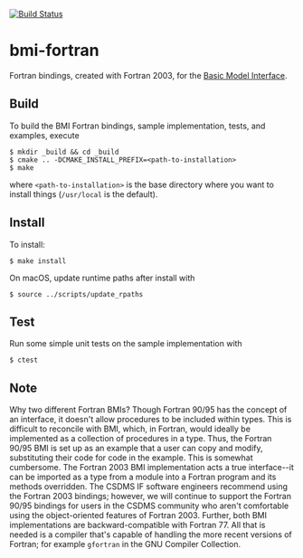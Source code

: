 [![Build Status](https://travis-ci.org/csdms/bmi-fortran.svg?branch=master)](https://travis-ci.org/csdms/bmi-fortran)

# bmi-fortran

Fortran bindings, created with Fortran 2003, for the
[Basic Model Interface](http://csdms.colorado.edu/wiki/BMI_Description).

## Build

To build the BMI Fortran bindings, sample implementation, tests,
and examples, execute

    $ mkdir _build && cd _build
    $ cmake .. -DCMAKE_INSTALL_PREFIX=<path-to-installation>
    $ make

where `<path-to-installation>` is the base directory where you want
to install things (`/usr/local` is the default).

## Install

To install:

    $ make install


On macOS, update runtime paths after install with

    $ source ../scripts/update_rpaths

## Test

Run some simple unit tests on the sample implementation with

    $ ctest

## Note

Why two different Fortran BMIs?
Though Fortran 90/95 has the concept of an interface,
it doesn't allow procedures to be included within types.
This is difficult to reconcile with BMI, which, in Fortran,
would ideally be implemented as a collection of procedures in a type.
Thus, the Fortran 90/95 BMI is set up as an example
that a user can copy and modify,
substituting their code for code in the example.
This is somewhat cumbersome.
The Fortran 2003 BMI implementation acts a true interface--it can be imported
as a type from a module into a Fortran program and its methods overridden.
The CSDMS IF software engineers recommend using the Fortran 2003 bindings;
however, we will continue to support the Fortran 90/95 bindings
for users in the CSDMS community who aren't comfortable
using the object-oriented features of Fortran 2003.
Further, both BMI implementations are backward-compatible with Fortran 77.
All that is needed is a compiler that's capable of handling
the more recent versions of Fortran;
for example `gfortran` in the GNU Compiler Collection.
